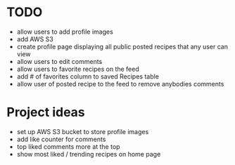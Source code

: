 # TODO
- allow users to add profile images 
- add AWS S3
- create profile page displaying all public posted recipes that any user can view
- allow users to edit comments
- allow users to favorite recipes on the feed
- add # of favorites column to saved Recipes table
- allow user of posted recipe to the feed to remove anybodies comments
# Project ideas
- set up AWS S3 bucket to store profile images 
- add like counter for comments 
- top liked comments more at the top
- show most liked / trending recipes on home page

